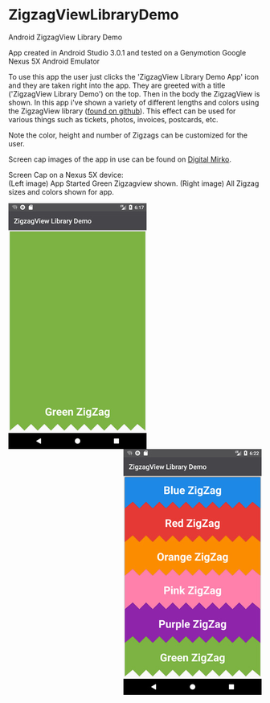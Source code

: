 # ZigzagViewLibraryDemo
Android ZigzagView Library Demo

App created in Android Studio 3.0.1 and tested on a Genymotion Google Nexus 5X Android Emulator

To use this app the user just clicks the 'ZigzagView Library Demo App' icon and they are taken right into the app. 
They are greeted with a title ('ZigzagView Library Demo') on the top. 
Then in the body the ZigzagView is shown. In this app i've shown a variety of different lengths and colors using
the ZigzagView library (<a href="https://github.com/beigirad/ZigzagView">found on github</a>). This effect can be used for
various things such as tickets, photos, invoices, postcards, etc. 

Note the color, height and number of Zigzags can be customized for the user.

Screen cap images of the app in use can be found on <a href="http://digitalmirko.com/javaApps.html">Digital Mirko</a>.

Screen Cap on a Nexus 5X device:</br>
(Left image) App Started Green Zigzagview shown. (Right image) All Zigzag sizes and colors shown for app.
  <p>
  <img align="left" src="https://github.com/digitalMirko/ZigzagViewLibraryDemo/blob/master/275w_01-device-2018-03-31-011735.jpg?raw=true" width="275"/>
  <img align="right" src="https://github.com/digitalMirko/ZigzagViewLibraryDemo/blob/master/275w_06-device-2018-03-31-012241.jpg?raw=true" width="275"/>  
  </p>
